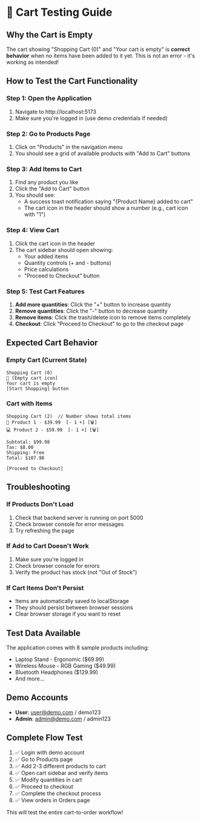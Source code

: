 # 🛒 Cart Testing Guide

## Why the Cart is Empty

The cart showing "Shopping Cart (0)" and "Your cart is empty" is **correct behavior** when no items have been added to it yet. This is not an error - it's working as intended!

## How to Test the Cart Functionality

### Step 1: Open the Application
1. Navigate to http://localhost:5173
2. Make sure you're logged in (use demo credentials if needed)

### Step 2: Go to Products Page
1. Click on "Products" in the navigation menu
2. You should see a grid of available products with "Add to Cart" buttons

### Step 3: Add Items to Cart
1. Find any product you like
2. Click the "Add to Cart" button
3. You should see:
   - A success toast notification saying "{Product Name} added to cart"
   - The cart icon in the header should show a number (e.g., cart icon with "1")

### Step 4: View Cart
1. Click the cart icon in the header
2. The cart sidebar should open showing:
   - Your added items
   - Quantity controls (+ and - buttons)
   - Price calculations
   - "Proceed to Checkout" button

### Step 5: Test Cart Features
1. **Add more quantities**: Click the "+" button to increase quantity
2. **Remove quantities**: Click the "-" button to decrease quantity
3. **Remove items**: Click the trash/delete icon to remove items completely
4. **Checkout**: Click "Proceed to Checkout" to go to the checkout page

## Expected Cart Behavior

### Empty Cart (Current State)
```
Shopping Cart (0)
🛒 [Empty cart icon]
Your cart is empty
[Start Shopping] button
```

### Cart with Items
```
Shopping Cart (2)  // Number shows total items
📱 Product 1 - $39.99  [- 1 +] [🗑️]
💻 Product 2 - $59.99  [- 1 +] [🗑️]

Subtotal: $99.98
Tax: $8.00
Shipping: Free
Total: $107.98

[Proceed to Checkout]
```

## Troubleshooting

### If Products Don't Load
1. Check that backend server is running on port 5000
2. Check browser console for error messages
3. Try refreshing the page

### If Add to Cart Doesn't Work
1. Make sure you're logged in
2. Check browser console for errors
3. Verify the product has stock (not "Out of Stock")

### If Cart Items Don't Persist
- Items are automatically saved to localStorage
- They should persist between browser sessions
- Clear browser storage if you want to reset

## Test Data Available

The application comes with 8 sample products including:
- Laptop Stand - Ergonomic ($69.99)
- Wireless Mouse - RGB Gaming ($49.99)
- Bluetooth Headphones ($129.99)
- And more...

## Demo Accounts

- **User**: user@demo.com / demo123
- **Admin**: admin@demo.com / admin123

## Complete Flow Test

1. ✅ Login with demo account
2. ✅ Go to Products page
3. ✅ Add 2-3 different products to cart
4. ✅ Open cart sidebar and verify items
5. ✅ Modify quantities in cart
6. ✅ Proceed to checkout
7. ✅ Complete the checkout process
8. ✅ View orders in Orders page

This will test the entire cart-to-order workflow!
